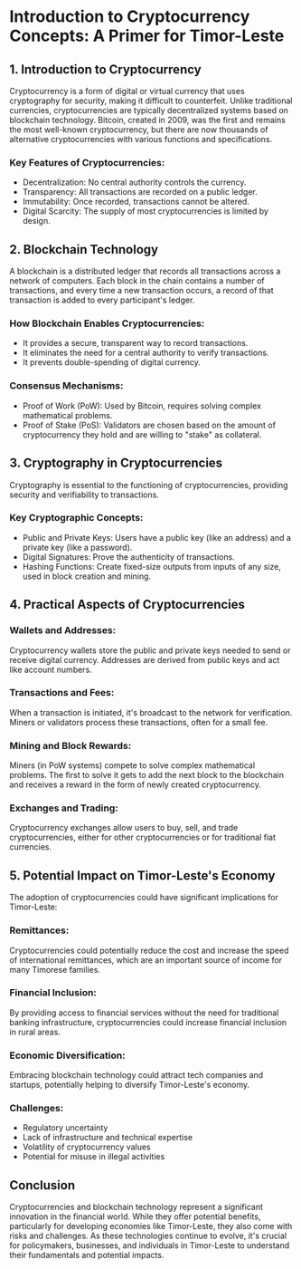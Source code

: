 # Introduction to Cryptocurrency Concepts: A Primer for Timor-Leste

## 1. Introduction to Cryptocurrency

Cryptocurrency is a form of digital or virtual currency that uses cryptography for security, making it difficult to counterfeit. Unlike traditional currencies, cryptocurrencies are typically decentralized systems based on blockchain technology. Bitcoin, created in 2009, was the first and remains the most well-known cryptocurrency, but there are now thousands of alternative cryptocurrencies with various functions and specifications.

### Key Features of Cryptocurrencies:
- Decentralization: No central authority controls the currency.
- Transparency: All transactions are recorded on a public ledger.
- Immutability: Once recorded, transactions cannot be altered.
- Digital Scarcity: The supply of most cryptocurrencies is limited by design.

## 2. Blockchain Technology

A blockchain is a distributed ledger that records all transactions across a network of computers. Each block in the chain contains a number of transactions, and every time a new transaction occurs, a record of that transaction is added to every participant's ledger.

### How Blockchain Enables Cryptocurrencies:
- It provides a secure, transparent way to record transactions.
- It eliminates the need for a central authority to verify transactions.
- It prevents double-spending of digital currency.

### Consensus Mechanisms:
- Proof of Work (PoW): Used by Bitcoin, requires solving complex mathematical problems.
- Proof of Stake (PoS): Validators are chosen based on the amount of cryptocurrency they hold and are willing to "stake" as collateral.

## 3. Cryptography in Cryptocurrencies

Cryptography is essential to the functioning of cryptocurrencies, providing security and verifiability to transactions.

### Key Cryptographic Concepts:
- Public and Private Keys: Users have a public key (like an address) and a private key (like a password).
- Digital Signatures: Prove the authenticity of transactions.
- Hashing Functions: Create fixed-size outputs from inputs of any size, used in block creation and mining.

## 4. Practical Aspects of Cryptocurrencies

### Wallets and Addresses:
Cryptocurrency wallets store the public and private keys needed to send or receive digital currency. Addresses are derived from public keys and act like account numbers.

### Transactions and Fees:
When a transaction is initiated, it's broadcast to the network for verification. Miners or validators process these transactions, often for a small fee.

### Mining and Block Rewards:
Miners (in PoW systems) compete to solve complex mathematical problems. The first to solve it gets to add the next block to the blockchain and receives a reward in the form of newly created cryptocurrency.

### Exchanges and Trading:
Cryptocurrency exchanges allow users to buy, sell, and trade cryptocurrencies, either for other cryptocurrencies or for traditional fiat currencies.

## 5. Potential Impact on Timor-Leste's Economy

The adoption of cryptocurrencies could have significant implications for Timor-Leste:

### Remittances:
Cryptocurrencies could potentially reduce the cost and increase the speed of international remittances, which are an important source of income for many Timorese families.

### Financial Inclusion:
By providing access to financial services without the need for traditional banking infrastructure, cryptocurrencies could increase financial inclusion in rural areas.

### Economic Diversification:
Embracing blockchain technology could attract tech companies and startups, potentially helping to diversify Timor-Leste's economy.

### Challenges:
- Regulatory uncertainty
- Lack of infrastructure and technical expertise
- Volatility of cryptocurrency values
- Potential for misuse in illegal activities

## Conclusion

Cryptocurrencies and blockchain technology represent a significant innovation in the financial world. While they offer potential benefits, particularly for developing economies like Timor-Leste, they also come with risks and challenges. As these technologies continue to evolve, it's crucial for policymakers, businesses, and individuals in Timor-Leste to understand their fundamentals and potential impacts.